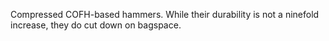 Compressed COFH-based hammers. While their durability is not a ninefold increase, they do cut down on bagspace.